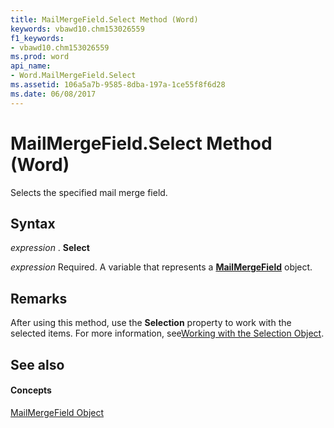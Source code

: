 ```yaml
---
title: MailMergeField.Select Method (Word)
keywords: vbawd10.chm153026559
f1_keywords:
- vbawd10.chm153026559
ms.prod: word
api_name:
- Word.MailMergeField.Select
ms.assetid: 106a5a7b-9585-8dba-197a-1ce55f8f6d28
ms.date: 06/08/2017
---
```



# MailMergeField.Select Method (Word)

Selects the specified mail merge field.


## Syntax

 _expression_ . **Select**

 _expression_ Required. A variable that represents a **[MailMergeField](mailmergefield-object-word.md)** object.


## Remarks

After using this method, use the  **Selection** property to work with the selected items. For more information, see[Working with the Selection Object](http://msdn.microsoft.com/library/a1ef7e48-5a0f-d278-4b67-7b96f4e24052%28Office.15%29.aspx).


## See also


#### Concepts


[MailMergeField Object](mailmergefield-object-word.md)

